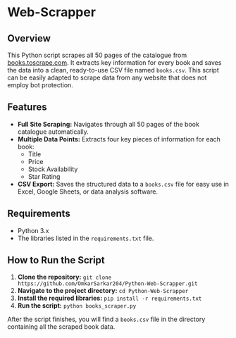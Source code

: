 # Web-Scrapper

## Overview

This Python script scrapes all 50 pages of the catalogue from [books.toscrape.com](http://books.toscrape.com). It extracts key information for every book and saves the data into a clean, ready-to-use CSV file named `books.csv`.
This script can be easily adapted to scrape data from any website that does not employ bot protection.

## Features

* **Full Site Scraping:** Navigates through all 50 pages of the book catalogue automatically.
* **Multiple Data Points:** Extracts four key pieces of information for each book:
    * Title
    * Price
    * Stock Availability
    * Star Rating
* **CSV Export:** Saves the structured data to a `books.csv` file for easy use in Excel, Google Sheets, or data analysis software.


## Requirements

* Python 3.x
* The libraries listed in the `requirements.txt` file.

## How to Run the Script

1.  **Clone the repository:**
    `git clone https://github.com/OmkarSarkar204/Python-Web-Scrapper.git`
2.  **Navigate to the project directory:**
    `cd Python-Web-Scrapper`
3.  **Install the required libraries:**
    `pip install -r requirements.txt`
4.  **Run the script:**
    `python books_scraper.py`

After the script finishes, you will find a `books.csv` file in the directory containing all the scraped book data.
